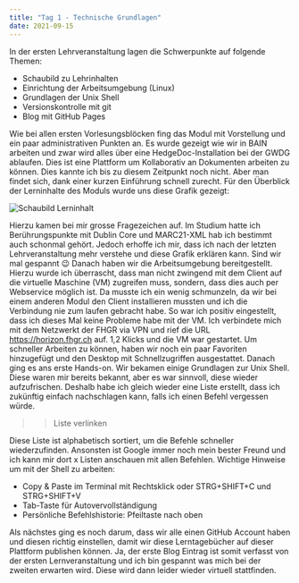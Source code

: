 ```yaml
---
title: "Tag 1 - Technische Grundlagen"
date: 2021-09-15
---
```


In der ersten Lehrveranstaltung lagen die Schwerpunkte auf folgende Themen:
- Schaubild zu Lehrinhalten
- Einrichtung der Arbeitsumgebung (Linux)
- Grundlagen der Unix Shell
- Versionskontrolle mit git
- Blog mit GitHub Pages

Wie bei allen ersten Vorlesungsblöcken fing das Modul mit Vorstellung und ein paar administrativen Punkten an. Es wurde gezeigt wie wir in BAIN arbeiten und zwar wird alles über eine HedgeDoc-Installation bei der GWDG ablaufen. Dies ist eine Plattform um Kollaborativ an Dokumenten arbeiten zu können. Dies kannte ich bis zu diesem Zeitpunkt noch nicht. Aber man findet sich, dank einer kurzen Einführung schnell zurecht. 
Für den Überblick der Lerninhalte des Moduls wurde uns diese Grafik gezeigt:

![Schaubild Lerninhalt](https://github.com/SarahR177/BAIN-Lerntagebuch/_posts/schaubild-lehrinhalte.png?raw=true)
 
Hierzu kamen bei mir grosse Fragezeichen auf. Im Studium hatte ich Berührungspunkte mit Dublin Core und MARC21-XML hab ich bestimmt auch schonmal gehört. Jedoch erhoffe ich mir, dass ich nach der letzten Lehrveranstaltung mehr verstehe und diese Grafik erklären kann. Sind wir mal gespannt 😉
Danach haben wir die Arbeitsumgebung bereitgestellt. Hierzu wurde ich überrascht, dass man nicht zwingend mit dem Client auf die virtuelle Maschine (VM) zugreifen muss, sondern, dass dies auch per Webservice möglich ist. Da musste ich ein wenig schmunzeln, da wir bei einem anderen Modul den Client installieren mussten und ich die Verbindung nie zum laufen gebracht habe. So war ich positiv eingestellt, dass ich dieses Mal keine Probleme habe mit der VM. 
Ich verbindete mich mit dem Netzwerkt der FHGR via VPN und rief die URL https://horizon.fhgr.ch auf. 1,2 Klicks und die VM war gestartet. Um schneller Arbeiten zu können, haben wir noch ein paar Favoriten hinzugefügt und den Desktop mit Schnellzugriffen ausgestattet. Danach ging es ans erste Hands-on. Wir bekamen einige Grundlagen zur Unix Shell. Diese waren mir bereits bekannt, aber es war sinnvoll, diese wieder aufzufrischen. Deshalb habe ich gleich wieder eine Liste erstellt, dass ich zukünftig einfach nachschlagen kann, falls ich einen Befehl vergessen würde. 

>>Liste verlinken

Diese Liste ist alphabetisch sortiert, um die Befehle schneller wiederzufinden. Ansonsten ist Google immer noch mein bester Freund und ich kann mir dort x Listen anschauen mit allen Befehlen.
Wichtige Hinweise um mit der Shell zu arbeiten:
- Copy & Paste im Terminal mit Rechtsklick oder STRG+SHIFT+C und STRG+SHIFT+V
- Tab-Taste für Autovervollständigung
- Persönliche Befehlshistorie: Pfeiltaste nach oben

Als nächstes ging es noch darum, dass wir alle einen GitHub Account haben und diesen richtig einstellen, damit wir diese Lerntagebücher auf dieser Plattform publishen können. 
Ja, der erste Blog Eintrag ist somit verfasst von der ersten Lernveranstaltung und ich bin gespannt was mich bei der zweiten erwarten wird. Diese wird dann leider wieder virtuell stattfinden. 
